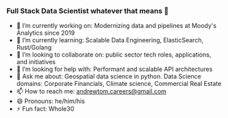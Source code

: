 ### Full Stack Data Scientist whatever that means 🤖

<!--
**atom-accelerator/atom-accelerator** is a ✨ _special_ ✨ repository because its `README.md` (this file) appears on your GitHub profile.
-->
 
- 🔭 I’m currently working on: Modernizing data and pipelines at Moody's Analytics since 2019
- 🌱 I’m currently learning: Scalable Data Engineering, ElasticSearch, Rust/Golang
- 👯 I’m looking to collaborate on: public sector tech roles, applications, and initiatives
- 🤔 I’m looking for help with: Performant and scalable API architectures
- 💬 Ask me about: Geospatial data science in python. Data Science domains: Corporate Financials, Climate science, Commercial Real Estate
- 📫 How to reach me: andrewtom.careers@gmail.com
- 😄 Pronouns: he/him/his
- ⚡ Fun fact: Whole30
